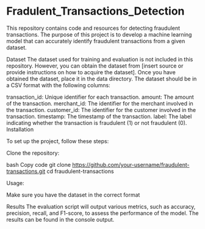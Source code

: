 # Fradulent_Transactions_Detection
This repository contains code and resources for detecting fraudulent transactions. The purpose of this project is to develop a machine learning model that can accurately identify fraudulent transactions from a given dataset.

Dataset
The dataset used for training and evaluation is not included in this repository. However, you can obtain the dataset from [insert source or provide instructions on how to acquire the dataset]. Once you have obtained the dataset, place it in the data directory. The dataset should be in a CSV format with the following columns:

transaction_id: Unique identifier for each transaction.
amount: The amount of the transaction.
merchant_id: The identifier for the merchant involved in the transaction.
customer_id: The identifier for the customer involved in the transaction.
timestamp: The timestamp of the transaction.
label: The label indicating whether the transaction is fraudulent (1) or not fraudulent (0).
Installation

To set up the project, follow these steps:

Clone the repository:

bash
Copy code
git clone https://github.com/your-username/fraudulent-transactions.git
cd fraudulent-transactions

Usage:

Make sure you have the dataset in the correct format 

Results
The evaluation script will output various metrics, such as accuracy, precision, recall, and F1-score, to assess the performance of the model. The results can be found in the console output.
